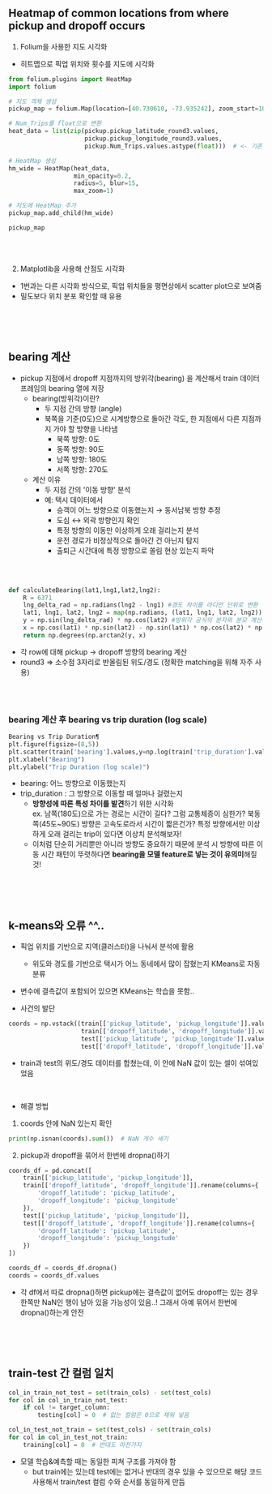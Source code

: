 ## Heatmap of common locations from where pickup and dropoff occurs

1. Folium을 사용한 지도 시각화
- 히트맵으로 픽업 위치와 횟수를 지도에 시각화
```py
from folium.plugins import HeatMap
import folium

# 지도 객체 생성
pickup_map = folium.Map(location=[40.730610, -73.935242], zoom_start=10)

# Num_Trips를 float으로 변환
heat_data = list(zip(pickup.pickup_latitude_round3.values,
                     pickup.pickup_longitude_round3.values,
                     pickup.Num_Trips.values.astype(float)))  # <- 기존 코드 오류나서 이 부분 추가

# HeatMap 생성
hm_wide = HeatMap(heat_data,
                  min_opacity=0.2,
                  radius=5, blur=15,
                  max_zoom=1)

# 지도에 HeatMap 추가
pickup_map.add_child(hm_wide)

pickup_map
```

<br/>
<br/>

2. Matplotlib을 사용해 산점도 시각화
- 1번과는 다른 시각화 방식으로, 픽업 위치들을 평면상에서 scatter plot으로 보여줌
- 밀도보다 위치 분포 확인할 때 유용

<br/>
<br/>
<br/>

## bearing 계산
- pickup 지점에서 dropoff 지점까지의 방위각(bearing) 을 계산해서 train 데이터프레임의 bearing 열에 저장
    - bearing(방위각)이란?
        - 두 지점 간의 방향 (angle)
        - 북쪽을 기준(0도)으로 시계방향으로 돌아간 각도, 한 지점에서 다른 지점까지 가야 할 방향을 나타냄
            - 북쪽 방향: 0도
            - 동쪽 방향: 90도
            - 남쪽 방향: 180도
            - 서쪽 방향: 270도
    - 계산 이유
        - 두 지점 간의 '이동 방향' 분석
        - 예: 택시 데이터에서
            - 승객이 어느 방향으로 이동했는지 → 동서남북 방향 추정
            - 도심 ↔ 외곽 방향인지 확인
            - 특정 방향의 이동만 이상하게 오래 걸리는지 분석
            - 운전 경로가 비정상적으로 돌아간 건 아닌지 탐지
            - 출퇴근 시간대에 특정 방향으로 쏠림 현상 있는지 파악
<br/>
<br/>

```py
def calculateBearing(lat1,lng1,lat2,lng2):
    R = 6371 
    lng_delta_rad = np.radians(lng2 - lng1) #경도 차이를 라디안 단위로 변환 
    lat1, lng1, lat2, lng2 = map(np.radians, (lat1, lng1, lat2, lng2)) #위도와 경도를 라디안으로 변환 (삼각함수에서 라디안 단위 사용)
    y = np.sin(lng_delta_rad) * np.cos(lat2) #방위각 공식의 분자와 분모 계산    
    x = np.cos(lat1) * np.sin(lat2) - np.sin(lat1) * np.cos(lat2) * np.cos(lng_delta_rad) #atan2(y, x)로 라디안 단위의 각도를 반환 → 최종적으로 도(degree) 단위로 변환하여 반환
    return np.degrees(np.arctan2(y, x)
```

- 각 row에 대해 pickup → dropoff 방향의 bearing 계산
- round3 => 소수점 3자리로 반올림된 위도/경도 (정확한 matching을 위해 자주 사용)

<br/>
<br/>

### bearing 계산 후 bearing vs trip duration (log scale)
```py
Bearing vs Trip Duration¶
plt.figure(figsize=(8,5))
plt.scatter(train['bearing'].values,y=np.log(train['trip_duration'].values))
plt.xlabel("Bearing")
plt.ylabel("Trip Duration (log scale)")
```

- bearing: 어느 방향으로 이동했는지
- trip_duration : 그 방향으로 이동할 때 얼마나 걸렸는지
    - **방향성에 따른 특성 차이를 발견**하기 위한 시각화 <br/>
    ex. 남쪽(180도)으로 가는 경로는 시간이 길다? 그럼 교통체증이 심한가? 북동쪽(45도~90도) 방향은 고속도로라서 시간이 짧은건가? 특정 방향에서만 이상하게 오래 걸리는 trip이 있다면 이상치 분석해보자!
    - 이처럼 단순히 거리뿐만 아니라 방향도 중요하기 때문에 분석 시 방향에 따른 이동 시간 패턴이 뚜렷하다면 **bearing을 모델 feature로 넣는 것이 유의미**해질 것! 

<br/>
<br/>
<br/>

## k-means와 오류 ^^..
- 픽업 위치를 기반으로 지역(클러스터)을 나눠서 분석에 활용
    - 위도와 경도를 기반으로 택시가 어느 동네에서 많이 잡혔는지 KMeans로 자동 분류
- 변수에 결측값이 포함되어 있으면 KMeans는 학습을 못함..

- 사건의 발단
```py
coords = np.vstack((train[['pickup_latitude', 'pickup_longitude']].values,
                    train[['dropoff_latitude', 'dropoff_longitude']].values,
                    test[['pickup_latitude', 'pickup_longitude']].values,
                    test[['dropoff_latitude', 'dropoff_longitude']].values))
```
-  train과 test의 위도/경도 데이터를 합쳤는데, 이 안에 NaN 값이 있는 셀이 섞여있었음
<br/>

- 해결 방법
1. coords 안에 NaN 있는지 확인
```py
print(np.isnan(coords).sum())  # NaN 개수 세기
```
2. pickup과 dropoff을 묶어서 한번에 dropna()하기
```py 
coords_df = pd.concat([
    train[['pickup_latitude', 'pickup_longitude']],
    train[['dropoff_latitude', 'dropoff_longitude']].rename(columns={
        'dropoff_latitude': 'pickup_latitude',
        'dropoff_longitude': 'pickup_longitude'
    }),
    test[['pickup_latitude', 'pickup_longitude']],
    test[['dropoff_latitude', 'dropoff_longitude']].rename(columns={
        'dropoff_latitude': 'pickup_latitude',
        'dropoff_longitude': 'pickup_longitude'
    })
])

coords_df = coords_df.dropna()
coords = coords_df.values
```
- 각 df에서 따로 dropna()하면 pickup에는 결측값이 없어도 dropoff는 있는 경우 한쪽만 NaN인 행이 남아 있을 가능성이 있음..! 그래서 아예 묶어서 한번에 dropna()하는게 안전
<br/>
<br/>
<br/>

## train-test 간 컬럼 일치
```py
col_in_train_not_test = set(train_cols) - set(test_cols)
for col in col_in_train_not_test:
    if col != target_column:
        testing[col] = 0  # 없는 컬럼은 0으로 채워 넣음

col_in_test_not_train = set(test_cols) - set(train_cols)
for col in col_in_test_not_train:
    training[col] = 0  # 반대도 마찬가지
```
- 모델 학습&예측할 때는 동일한 피쳐 구조를 가져야 함
    - but train에는 있는데 test에는 없거나 반대의 경우 있을 수 있으므로 해당 코드 사용해서 train/test 컬럼 수와 순서를 동일하게 만듬



